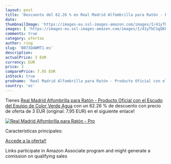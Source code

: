 ```yaml
---
layout: post
title: 'Descuento del 62.26 % en Real Madrid Alfombrilla para Ratón - Pro'
date: 
thumbnailImage: 'https://images-eu.ssl-images-amazon.com/images/I/41yTbCSgQKL._SL200_.jpg'
images: [ 'https://images-eu.ssl-images-amazon.com/images/I/41yTbCSgQKL._SL200_.jpg' ]
comments: true
category: ofertas
author: ring
slug: 'B073Q4WMT1-es'
description:
actualPrice: 3 EUR
currency: EUR
price: 3
comparePrice: 7.95 EUR
inStock: true
prodname: 'Real Madrid Alfombrilla para Ratón - Producto Oficial con el Escudo del Equipo de Color Verde Agua'
country: 'es'
---
```


Tienes [Real Madrid Alfombrilla para Ratón - Producto Oficial con el Escudo del Equipo de Color Verde Agua](https://www.amazon.es/dp/B073Q4WMT1/?tag=tolees-21) con un 62.26 % de descuento con precio de oferta de 3 EUR (original: 7.95 EUR) en el siguiente enlace!

[![Real Madrid Alfombrilla para Ratón - Pro](https://images-eu.ssl-images-amazon.com/images/I/41yTbCSgQKL._SL200_.jpg)](https://www.amazon.es/dp/B073Q4WMT1/?tag=tolees-21)

Características principales:


[Accede a la oferta!!](https://www.amazon.es/dp/B073Q4WMT1/?tag=tolees-21)

Links participate in Amazon Associate program and might generate a comission on qualifying sales


